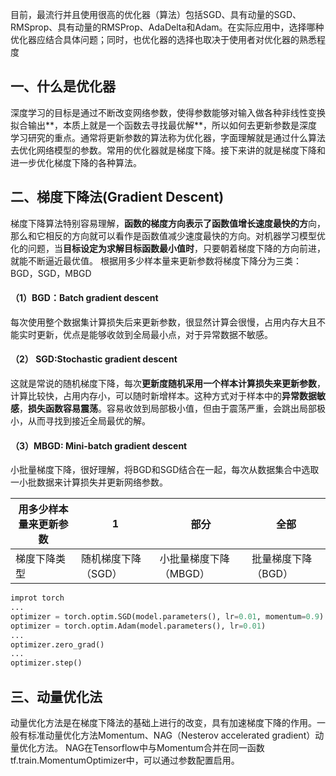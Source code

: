 目前，最流行并且使用很高的优化器（算法）包括SGD、具有动量的SGD、RMSprop、具有动量的RMSProp、AdaDelta和Adam。在实际应用中，选择哪种优化器应结合具体问题；同时，也优化器的选择也取决于使用者对优化器的熟悉程度

## 一、什么是优化器

深度学习的目标是通过不断改变网络参数，使得参数能够对输入做各种非线性变换拟合输出**，本质上就是一个函数去寻找最优解**，所以如何去更新参数是深度学习研究的重点。通常将更新参数的算法称为优化器，字面理解就是通过什么算法去优化网络模型的参数。常用的优化器就是梯度下降。接下来讲的就是梯度下降和进一步优化梯度下降的各种算法。



## 二、**梯度下降法(Gradient Descent)**

梯度下降算法特别容易理解，**函数的梯度方向表示了函数值增长速度最快的方**向，那么和它相反的方向就可以看作是函数值减少速度最快的方向。对机器学习模型优化的问题，当**目标设定为求解目标函数最小值时**，只要朝着梯度下降的方向前进，就能不断逼近最优值。
根据用多少样本量来更新参数将梯度下降分为三类：BGD，SGD，MBGD

#### （1）**BGD：Batch gradient descent**
每次使用整个数据集计算损失后来更新参数，很显然计算会很慢，占用内存大且不能实时更新，优点是能够收敛到全局最小点，对于异常数据不敏感。
#### （2） SGD:Stochastic gradient descent
这就是常说的随机梯度下降，每次**更新度随机采用一个样本计算损失来更新参数**，计算比较快，占用内存小，可以随时新增样本。这种方式对于样本中的**异常数据敏感**，**损失函数容易震荡**。容易收敛到局部极小值，但由于震荡严重，会跳出局部极小，从而寻找到接近全局最优的解。
#### （3）MBGD: Mini-batch gradient descent
小批量梯度下降，很好理解，将BGD和SGD结合在一起，每次从数据集合中选取一小批数据来计算损失并更新网络参数。

| 用多少样本量来更新参数 | 1                   | 部分                   | 全部                |
| ---------------------- | ------------------- | ---------------------- | ------------------- |
| 梯度下降类型           | 随机梯度下降（SGD） | 小批量梯度下降（MBGD） | 批量梯度下降（BGD） |

```python
improt torch
...
optimizer = torch.optim.SGD(model.parameters(), lr=0.01, momentum=0.9)
optimizer = torch.optim.Adam(model.parameters(), lr=0.01)
...
optimizer.zero_grad()
...
optimizer.step()
```



## 三、动量优化法

动量优化方法是在梯度下降法的基础上进行的改变，具有加速梯度下降的作用。一般有标准动量优化方法Momentum、NAG（Nesterov accelerated gradient）动量优化方法。
NAG在Tensorflow中与Momentum合并在同一函数tf.train.MomentumOptimizer中，可以通过参数配置启用。